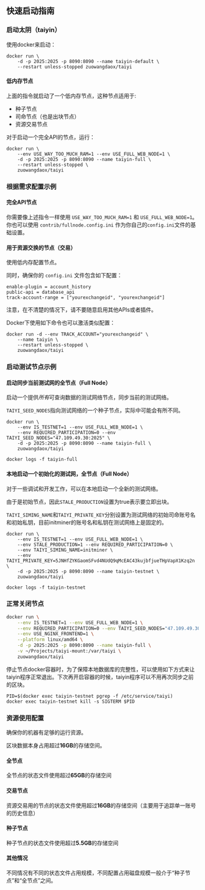 快速启动指南
----------

### 启动太阴（taiyin）
使用docker来启动：
```
docker run \
    -d -p 2025:2025 -p 8090:8090 --name taiyin-default \
    --restart unless-stopped zuowangdaox/taiyi
```
#### 低内存节点
上面的指令就启动了一个低内存节点，这种节点适用于:
- 种子节点
- 司命节点（也是出块节点）
- 资源交易节点

对于启动一个完全API的节点，运行：

```
docker run \
    --env USE_WAY_TOO_MUCH_RAM=1 --env USE_FULL_WEB_NODE=1 \
    -d -p 2025:2025 -p 8090:8090 --name taiyin-full \
    --restart unless-stopped \
    zuowangdaox/taiyi
```
### 根据需求配置示例

#### 完全API节点
你需要像上述指令一样使用 `USE_WAY_TOO_MUCH_RAM=1` 和 `USE_FULL_WEB_NODE=1`。
你也可以使用 `contrib/fullnode.config.ini` 作为你自己的`config.ini`文件的基础设置。

#### 用于资源交换的节点（交易）
使用低内存配置节点。

同时，确保你的 `config.ini` 文件包含如下配置：
```
enable-plugin = account_history
public-api = database_api
track-account-range = ["yourexchangeid", "yourexchangeid"]
```
注意，在不清楚的情况下，请不要随意启用其他APIs或者插件。

Docker下使用如下命令也可以激活类似配置：


```
docker run -d --env TRACK_ACCOUNT="yourexchangeid" \
    --name taiyin \
    --restart unless-stopped \
    zuowangdaox/taiyi
```

### 启动测试节点示例

#### 启动同步当前测试网的全节点（Full Node）

启动一个提供*所有*可查询数据的测试网络节点，同步当前的测试网络。

`TAIYI_SEED_NODES`指向测试网络的一个种子节点，实际中可能会有所不同。

    docker run \
        --env IS_TESTNET=1 --env USE_FULL_WEB_NODE=1 \
        --env REQUIRED_PARTICIPATION=0 --env TAIYI_SEED_NODES="47.109.49.30:2025" \
        -d -p 2025:2025 -p 8090:8090 --name taiyin-full \
        zuowangdaox/taiyi

    docker logs -f taiyin-full

#### 本地启动一个初始化的测试网，全节点（Full Node）

对于一些调试和开发工作，可以在本地启动一个全新的测试网络。

由于是初始节点，因此`STALE_PRODUCTION`设置为true表示要立即出块。

`TAIYI_SIMING_NAME`和`TAIYI_PRIVATE_KEY`分别设置为测试网络的初始司命账号名和初始私钥，目前initminer的账号名和私钥在测试网络上是固定的。

    docker run \
        --env IS_TESTNET=1 --env USE_FULL_WEB_NODE=1 \
        --env STALE_PRODUCTION=1 --env REQUIRED_PARTICIPATION=0 \
        --env TAIYI_SIMING_NAME=initminer \
        --env TAIYI_PRIVATE_KEY=5JNHfZYKGaomSFvd4NUdQ9qMcEAC43kujbfjueTHpVapX1Kzq2n \
        -d -p 2025:2025 -p 8090:8090 --name taiyin-testnet \
        zuowangdaox/taiyi

    docker logs -f taiyin-testnet

### 正常关闭节点


```sh
docker run \
    --env IS_TESTNET=1 --env USE_FULL_WEB_NODE=1 \
    --env REQUIRED_PARTICIPATION=0 --env TAIYI_SEED_NODES="47.109.49.30:2025" \
    --env USE_NGINX_FRONTEND=1 \
    --platform linux/amd64 \
    -d -p 2025:2025 -p 8090:8090 --name taiyin-full \
    -v ~/Projects/taiyi-mount:/var/taiyi \
    zuowangdaox/taiyi
```

停止节点docker容器时，为了保障本地数据库的完整性，可以使用如下方式来让taiyin程序正常退出。下次再开启容器的时候，taiyin程序可以不用再次同步之前的区块。

    PID=$(docker exec taiyin-testnet pgrep -f /etc/service/taiyi)
    docker exec taiyin-testnet kill -s SIGTERM $PID

### 资源使用配置

确保你的机器有足够的运行资源。

区块数据本身占用超过**16GB**的存储空间。

#### 全节点
全节点的状态文件使用超过**65GB**的存储空间

#### 交易节点
资源交易用的节点的状态文件使用超过**16GB**的存储空间（主要用于追踪单一账号的历史信息）

#### 种子节点
种子节点的状态文件使用超过**5.5GB**的存储空间

#### 其他情况
不同情况有不同的状态文件占用规模，不同配置占用磁盘规模一般介于“种子节点”和“全节点”之间。
